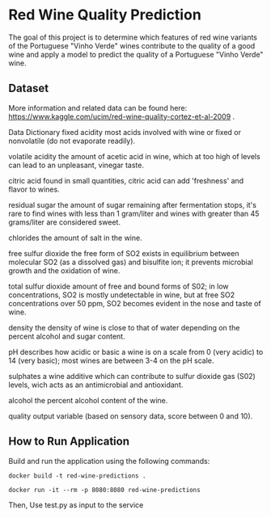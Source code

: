 # Red Wine Quality Prediction

The goal of this project is to determine which features of red wine variants of the Portuguese "Vinho Verde" wines contribute to the quality of a good wine and apply a model to predict the quality of a Portuguese "Vinho Verde" wine.
## Dataset

More information and related data can be found here: https://www.kaggle.com/ucim/red-wine-quality-cortez-et-al-2009 .

Data Dictionary
fixed acidity
most acids involved with wine or fixed or nonvolatile (do not evaporate readily).

volatile acidity
the amount of acetic acid in wine, which at too high of levels can lead to an unpleasant, vinegar taste.

citric acid
found in small quantities, citric acid can add 'freshness' and flavor to wines.

residual sugar
the amount of sugar remaining after fermentation stops, it's rare to find wines with less than 1 gram/liter and wines with greater than 45 grams/liter are considered sweet.

chlorides
the amount of salt in the wine.

free sulfur dioxide
the free form of SO2 exists in equilibrium between molecular SO2 (as a dissolved gas) and bisulfite ion; it prevents microbial growth and the oxidation of wine.

total sulfur dioxide
amount of free and bound forms of S02; in low concentrations, SO2 is mostly undetectable in wine, but at free SO2 concentrations over 50 ppm, SO2 becomes evident in the nose and taste of wine.

density
the density of wine is close to that of water depending on the percent alcohol and sugar content.

pH
describes how acidic or basic a wine is on a scale from 0 (very acidic) to 14 (very basic); most wines are between 3-4 on the pH scale.

sulphates
a wine additive which can contribute to sulfur dioxide gas (S02) levels, wich acts as an antimicrobial and antioxidant.

alcohol
the percent alcohol content of the wine.

quality
output variable (based on sensory data, score between 0 and 10).

## How to Run Application

           
Build and run the application using the following commands:

```
docker build -t red-wine-predictions .

docker run -it --rm -p 8080:8080 red-wine-predictions 
```

Then, Use test.py as input to the service
